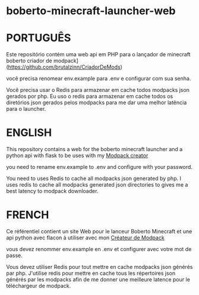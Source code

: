 # boberto-minecraft-launcher-web

# PORTUGUÊS

Este repositório contém uma web  api em PHP para o lançador de minecraft boberto
criador de modpack](https://github.com/brutalzinn/CriadorDeMods)

você precisa renomear env.example para .env e configurar com sua senha.

Você precisa usar o Redis para armazenar em cache todos
modpacks json gerados por php. Eu uso o redis para armazenar em cache todos os diretórios json gerados pelos modpacks para me dar uma melhor latência para o launcher.

# ENGLISH 

This repository contains a web for the boberto minecraft launcher
and a python api with flask to be uses with my [Modpack creator](https://github.com/brutalzinn/CriadorDeMods)

you need to rename env.example to .env and configure with your password.

You need to uses Redis to cache all 
modpacks json generated by php. I uses redis to cache all modpacks generated json directories to gives me a best latency to modpack downloader.

# FRENCH

Ce référentiel contient un site Web pour le lanceur Boberto Minecraft
et une api python avec flacon à utiliser avec mon [Créateur de Modpack](https://github.com/brutalzinn/CriadorDeMods)

vous devez renommer env.example en .env et configurer avec votre mot de passe.


Vous devez utiliser Redis pour tout mettre en cache
modpacks json générés par php. J'utilise redis pour mettre en cache tous les répertoires json générés par les modpacks afin de me donner une meilleure latence pour le téléchargeur de modpack.